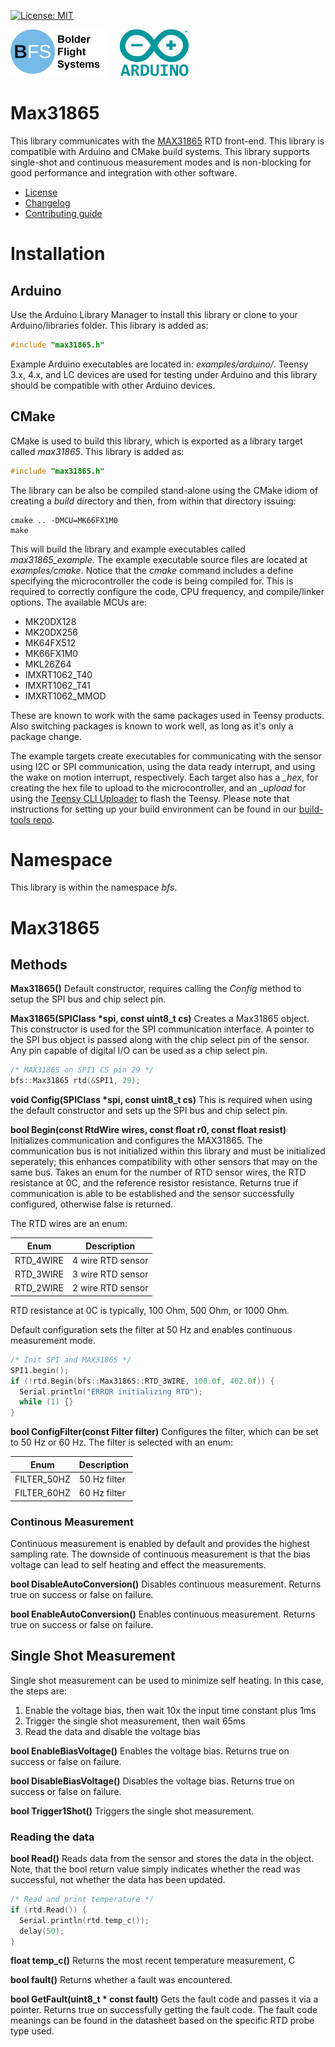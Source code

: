 [![License: MIT](https://img.shields.io/badge/License-MIT-yellow.svg)](https://opensource.org/licenses/MIT)

![Bolder Flight Systems Logo](img/logo-words_75.png) &nbsp; &nbsp; ![Arduino Logo](img/arduino_logo_75.png)

# Max31865
This library communicates with the [MAX31865](https://www.maximintegrated.com/en/products/interface/sensor-interface/MAX31865.html) RTD front-end. This library is compatible with Arduino and CMake build systems. This library supports single-shot and continuous measurement modes and is non-blocking for good performance and integration with other software.
   * [License](LICENSE.md)
   * [Changelog](CHANGELOG.md)
   * [Contributing guide](CONTRIBUTING.md)

# Installation

## Arduino
Use the Arduino Library Manager to install this library or clone to your Arduino/libraries folder. This library is added as:

```C++
#include "max31865.h"
```

Example Arduino executables are located in: *examples/arduino/*. Teensy 3.x, 4.x, and LC devices are used for testing under Arduino and this library should be compatible with other Arduino devices.

## CMake
CMake is used to build this library, which is exported as a library target called *max31865*. This library is added as:

```C++
#include "max31865.h"
```

The library can be also be compiled stand-alone using the CMake idiom of creating a *build* directory and then, from within that directory issuing:

```
cmake .. -DMCU=MK66FX1M0
make
```

This will build the library and example executables called *max31865_example*. The example executable source files are located at *examples/cmake*. Notice that the *cmake* command includes a define specifying the microcontroller the code is being compiled for. This is required to correctly configure the code, CPU frequency, and compile/linker options. The available MCUs are:
   * MK20DX128
   * MK20DX256
   * MK64FX512
   * MK66FX1M0
   * MKL26Z64
   * IMXRT1062_T40
   * IMXRT1062_T41
   * IMXRT1062_MMOD

These are known to work with the same packages used in Teensy products. Also switching packages is known to work well, as long as it's only a package change.

The example targets create executables for communicating with the sensor using I2C or SPI communication, using the data ready interrupt, and using the wake on motion interrupt, respectively. Each target also has a *_hex*, for creating the hex file to upload to the microcontroller, and an *_upload* for using the [Teensy CLI Uploader](https://www.pjrc.com/teensy/loader_cli.html) to flash the Teensy. Please note that instructions for setting up your build environment can be found in our [build-tools repo](https://github.com/bolderflight/build-tools).

# Namespace
This library is within the namespace *bfs*.

# Max31865

## Methods

**Max31865()** Default constructor, requires calling the *Config* method to setup the SPI bus and chip select pin.

**Max31865(SPIClass &ast;spi, const uint8_t cs)** Creates a Max31865 object. This constructor is used for the SPI communication interface. A pointer to the SPI bus object is passed along with the chip select pin of the sensor. Any pin capable of digital I/O can be used as a chip select pin.

```C++
/* MAX31865 on SPI1 CS pin 29 */
bfs::Max31865 rtd(&SPI1, 29);
```

**void Config(SPIClass &ast;spi, const uint8_t cs)** This is required when using the default constructor and sets up the SPI bus and chip select pin.

**bool Begin(const RtdWire wires, const float r0, const float resist)** Initializes communication and configures the MAX31865. The communication bus is not initialized within this library and must be initialized seperately; this enhances compatibility with other sensors that may on the same bus. Takes an enum for the number of RTD sensor wires, the RTD resistance at 0C, and the reference resistor resistance. Returns true if communication is able to be established and the sensor successfully configured, otherwise false is returned.

The RTD wires are an enum:

| Enum | Description |
| --- | --- |
| RTD_4WIRE | 4 wire RTD sensor |
| RTD_3WIRE | 3 wire RTD sensor |
| RTD_2WIRE | 2 wire RTD sensor |

RTD resistance at 0C is typically, 100 Ohm, 500 Ohm, or 1000 Ohm.

Default configuration sets the filter at 50 Hz and enables continuous measurement mode.

```C++
/* Init SPI and MAX31865 */
SPI1.begin();
if (!rtd.Begin(bfs::Max31865::RTD_3WIRE, 100.0f, 402.0f)) {
  Serial.println("ERROR initializing RTD");
  while (1) {}
}
```

**bool ConfigFilter(const Filter filter)** Configures the filter, which can be set to 50 Hz or 60 Hz. The filter is selected with an enum:

| Enum | Description |
| --- | --- |
| FILTER_50HZ | 50 Hz filter |
| FILTER_60HZ | 60 Hz filter |

### Continous Measurement
Continuous measurement is enabled by default and provides the highest sampling rate. The downside of continuous measurement is that the bias voltage can lead to self heating and effect the measurements.

**bool DisableAutoConversion()** Disables continuous measurement. Returns true on success or false on failure.

**bool EnableAutoConversion()** Enables continuous measurement. Returns true on success or false on failure.

## Single Shot Measurement
Single shot measurement can be used to minimize self heating. In this case, the steps are:
1. Enable the voltage bias, then wait 10x the input time constant plus 1ms
2. Trigger the single shot measurement, then wait 65ms
3. Read the data and disable the voltage bias

**bool EnableBiasVoltage()** Enables the voltage bias. Returns true on success or false on failure.

**bool DisableBiasVoltage()** Disables the voltage bias. Returns true on success or false on failure.

**bool Trigger1Shot()** Triggers the single shot measurement.

### Reading the data

**bool Read()** Reads data from the sensor and stores the data in the object. Note, that the bool return value simply indicates whether the read was successful, not whether the data has been updated.

```C++
/* Read and print temperature */
if (rtd.Read()) {
  Serial.println(rtd.temp_c());
  delay(50);
}
```

**float temp_c()** Returns the most recent temperature measurement, C

**bool fault()** Returns whether a fault was encountered.

**bool GetFault(uint8_t * const fault)** Gets the fault code and passes it via a pointer. Returns true on successfully getting the fault code. The fault code meanings can be found in the datasheet based on the specific RTD probe type used.
